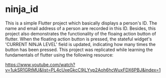# ninja_id

This is a simple Flutter project which basically displays a person's ID. The name and email address of a person are recorded in this ID. Besides, this project also demonstrates the functionality of the floaing action button of flutter. When the floating action button is pressed, the stateful widget's 'CURRENT NINJA LEVEL' field is updated, indicating how many times the button has been pressed. This project was replicated while learning the fundamentals of flutter using the following resource: 

https://www.youtube.com/watch?v=1ukSR1GRtMU&list=PL4cUxeGkcC9jLYyp2Aoh6hcWuxFDX6PBJ&index=1



